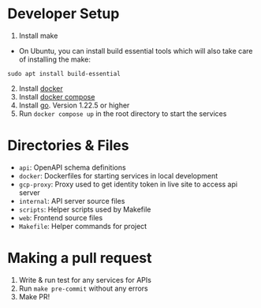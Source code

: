 # Developer Setup
1. Install make
- On Ubuntu, you can install build essential tools which will also take care of installing the make:
```
sudo apt install build-essential
```
2. Install [docker](https://docs.docker.com/engine/install/) 
3. Install [docker compose](https://docs.docker.com/compose/install/)
4. Install [go](https://go.dev/doc/install). Version 1.22.5 or higher 
5. Run `docker compose up` in the root directory to start the services

# Directories & Files
- `api`: OpenAPI schema definitions
- `docker`: Dockerfiles for starting services in local development
- `gcp-proxy`: Proxy used to get identity token in live site to access api server
- `internal`: API server source files
- `scripts`: Helper scripts used by Makefile
- `web`: Frontend source files
- `Makefile`: Helper commands for project

# Making a pull request
1. Write & run test for any services for APIs
2. Run `make pre-commit` without any errors
3. Make PR!